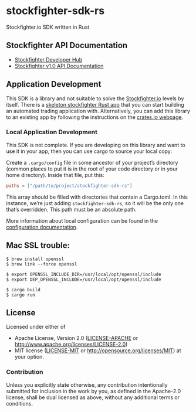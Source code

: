 # stockfighter-sdk-rs

Stockfighter.io SDK written in Rust

## Stockfighter API Documentation

 * [Stockfighter Developer Hub](https://starfighter.readme.io/)
 * [Stockfighter v1.0 API Documentation](https://starfighter.readme.io/v1.0/docs)

## Application Development

This SDK is a library and not suitable to solve the [Stockfighter.io](https://www.stockfighter.io/) levels by itself. There is a [skeleton stockfighter Rust app](https://github.com/rust-los-angeles/stockfighter-skeleton-app-rs) that you can start building an automated trading application with. Alternatively, you can add this library to an existing app by following the instructions on the [crates.io webpage](https://crates.io/crates/stockfighter-sdk-rs/).

### Local Application Development

This SDK is not complete. If you are developing on this library and want to use it in your app, then you can use cargo to source your local copy:

Create a `.cargo/config` file in some ancestor of your project’s directory (common places to put it is in the root of your code directory or in your home directory). Inside that file, put this:

```toml
paths = ["/path/to/project/stockfighter-sdk-rs"]
```

This array should be filled with directories that contain a Cargo.toml. In this instance, we’re just adding `stockfighter-sdk-rs`, so it will be the only one that’s overridden. This path must be an absolute path.

More information about local configuration can be found in the [configuration documentation](http://doc.crates.io/config.html).

## Mac SSL trouble:
```console
$ brew install openssl
$ brew link --force openssl

$ export OPENSSL_INCLUDE_DIR=/usr/local/opt/openssl/include
$ export DEP_OPENSSL_INCLUDE=/usr/local/opt/openssl/include

$ cargo build
$ cargo run
```

## License

Licensed under either of
 * Apache License, Version 2.0 ([LICENSE-APACHE](LICENSE-APACHE) or http://www.apache.org/licenses/LICENSE-2.0)
 * MIT license ([LICENSE-MIT](LICENSE-MIT) or http://opensource.org/licenses/MIT)
at your option.

### Contribution

Unless you explicitly state otherwise, any contribution intentionally submitted
for inclusion in the work by you, as defined in the Apache-2.0 license, shall be dual licensed as above, without any
additional terms or conditions.
